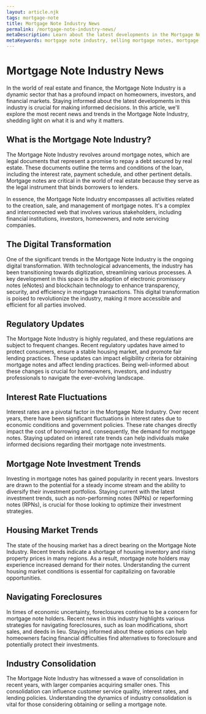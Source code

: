 ```yaml
---
layout: article.njk
tags: mortgage-note
title: Mortgage Note Industry News
permalink: /mortgage-note-industry-news/
metaDescription: Learn about the latest developments in the Mortgage Note Industry, including the digital transformation, regulatory updates, and interest rate fluctuations. Understand the impact of these trends and capitalize on favorable opportunities.
metaKeywords: mortgage note industry, selling mortgage notes, mortgage note news, mortgage note rates, mortgage note regulations, mortgage note consolidation
---
```


# Mortgage Note Industry News

In the world of real estate and finance, the Mortgage Note Industry is a dynamic sector that has a profound impact on homeowners, investors, and financial markets. Staying informed about the latest developments in this industry is crucial for making informed decisions. In this article, we'll explore the most recent news and trends in the Mortgage Note Industry, shedding light on what it is and why it matters.

## What is the Mortgage Note Industry?

The Mortgage Note Industry revolves around mortgage notes, which are legal documents that represent a promise to repay a debt secured by real estate. These documents outline the terms and conditions of the loan, including the interest rate, payment schedule, and other pertinent details. Mortgage notes are critical in the world of real estate because they serve as the legal instrument that binds borrowers to lenders.

In essence, the Mortgage Note Industry encompasses all activities related to the creation, sale, and management of mortgage notes. It's a complex and interconnected web that involves various stakeholders, including financial institutions, investors, homeowners, and note servicing companies.

## The Digital Transformation

One of the significant trends in the Mortgage Note Industry is the ongoing digital transformation. With technological advancements, the industry has been transitioning towards digitization, streamlining various processes. A key development in this space is the adoption of electronic promissory notes (eNotes) and blockchain technology to enhance transparency, security, and efficiency in mortgage transactions. This digital transformation is poised to revolutionize the industry, making it more accessible and efficient for all parties involved.

## Regulatory Updates

The Mortgage Note Industry is highly regulated, and these regulations are subject to frequent changes. Recent regulatory updates have aimed to protect consumers, ensure a stable housing market, and promote fair lending practices. These updates can impact eligibility criteria for obtaining mortgage notes and affect lending practices. Being well-informed about these changes is crucial for homeowners, investors, and industry professionals to navigate the ever-evolving landscape.

## Interest Rate Fluctuations

Interest rates are a pivotal factor in the Mortgage Note Industry. Over recent years, there have been significant fluctuations in interest rates due to economic conditions and government policies. These rate changes directly impact the cost of borrowing and, consequently, the demand for mortgage notes. Staying updated on interest rate trends can help individuals make informed decisions regarding their mortgage note investments.

## Mortgage Note Investment Trends

Investing in mortgage notes has gained popularity in recent years. Investors are drawn to the potential for a steady income stream and the ability to diversify their investment portfolios. Staying current with the latest investment trends, such as non-performing notes (NPNs) or reperforming notes (RPNs), is crucial for those looking to optimize their investment strategies.

## Housing Market Trends

The state of the housing market has a direct bearing on the Mortgage Note Industry. Recent trends indicate a shortage of housing inventory and rising property prices in many regions. As a result, mortgage note holders may experience increased demand for their notes. Understanding the current housing market conditions is essential for capitalizing on favorable opportunities.

## Navigating Foreclosures

In times of economic uncertainty, foreclosures continue to be a concern for mortgage note holders. Recent news in this industry highlights various strategies for navigating foreclosures, such as loan modifications, short sales, and deeds in lieu. Staying informed about these options can help homeowners facing financial difficulties find alternatives to foreclosure and potentially protect their investments.

## Industry Consolidation

The Mortgage Note Industry has witnessed a wave of consolidation in recent years, with larger companies acquiring smaller ones. This consolidation can influence customer service quality, interest rates, and lending policies. Understanding the dynamics of industry consolidation is vital for those considering obtaining or selling a mortgage note.
